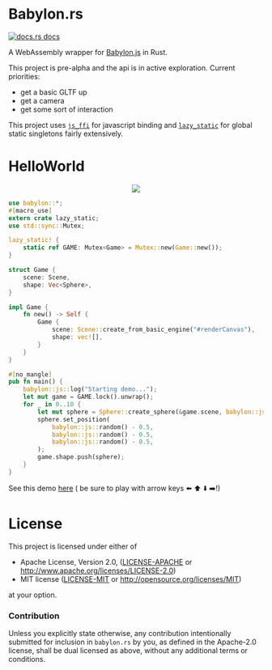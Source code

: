 # Babylon.rs

<a href="https://docs.rs/babylon"><img src="https://img.shields.io/badge/docs-latest-blue.svg?style=flat-square" alt="docs.rs docs" /></a>

A WebAssembly wrapper for [Babylon.js](https://www.babylonjs.com/) in Rust.

This project is pre-alpha and the api is in active exploration. Current priorities:

* get a basic GLTF up
* get a camera
* get some sort of interaction

This project uses [`js_ffi`](https://github.com/richardanaya/js_ffi) for javascript binding and [`lazy_static`](https://github.com/rust-lang-nursery/lazy-static.rs) for global static singletons fairly extensively.

# HelloWorld

<p align="center">
  <img src="https://richardanaya.github.io/babylon.rs/images/demo_0.png">
</p>

```rust
use babylon::*;
#[macro_use]
extern crate lazy_static;
use std::sync::Mutex;

lazy_static! {
    static ref GAME: Mutex<Game> = Mutex::new(Game::new());
}

struct Game {
    scene: Scene,
    shape: Vec<Sphere>,
}

impl Game {
    fn new() -> Self {
        Game {
            scene: Scene::create_from_basic_engine("#renderCanvas"),
            shape: vec![],
        }
    }
}

#[no_mangle]
pub fn main() {
    babylon::js::log("Starting demo...");
    let mut game = GAME.lock().unwrap();
    for _ in 0..10 {
        let mut sphere = Sphere::create_sphere(&game.scene, babylon::js::random());
        sphere.set_position(
            babylon::js::random() - 0.5,
            babylon::js::random() - 0.5,
            babylon::js::random() - 0.5,
        );
        game.shape.push(sphere);
    }
}
```

See this demo [here](https://richardanaya.github.io/babylon.rs/examples/helloworld/index.html) ( be sure to play with arrow keys :arrow_left: :arrow_up: :arrow_down: :arrow_right:!)


# License

This project is licensed under either of

 * Apache License, Version 2.0, ([LICENSE-APACHE](LICENSE-APACHE) or
   http://www.apache.org/licenses/LICENSE-2.0)
 * MIT license ([LICENSE-MIT](LICENSE-MIT) or
   http://opensource.org/licenses/MIT)

at your option.

### Contribution

Unless you explicitly state otherwise, any contribution intentionally submitted
for inclusion in `babylon.rs` by you, as defined in the Apache-2.0 license, shall be
dual licensed as above, without any additional terms or conditions.

